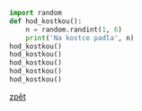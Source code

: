 ```python
import random
def hod_kostkou():
    n = random.randint(1, 6)
    print('Na kostce padla', n)
hod_kostkou()
hod_kostkou()
hod_kostkou()
hod_kostkou()
hod_kostkou()
```

[zpět](../../programovani_uvod.md#úkol-3-4)